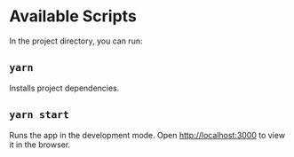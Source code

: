 # Available Scripts

In the project directory, you can run:

## `yarn`

Installs project dependencies.

## `yarn start`

Runs the app in the development mode.
Open [http://localhost:3000](http://localhost:3000) to view it in the browser.


